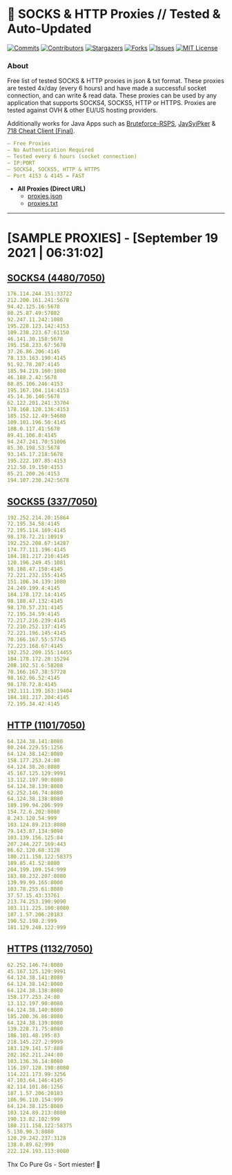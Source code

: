 <!-- MARKDOWN LINKS & IMAGES -->
<!-- https://www.markdownguide.org/basic-syntax/#reference-style-links -->
[contributors-shield]: https://img.shields.io/github/contributors/KaiBurton/free-proxies-autoupdated?style=for-the-badge
[contributors-url]: https://github.com/KaiBurton/free-proxies-autoupdated/graphs/contributors
[forks-shield]: https://img.shields.io/github/forks/KaiBurton/free-proxies-autoupdated?style=for-the-badge
[forks-url]: https://github.com/KaiBurton/free-proxies-autoupdated/network/members
[stars-shield]: https://img.shields.io/github/stars/KaiBurton/free-proxies-autoupdated?style=for-the-badge
[stars-url]: https://github.com/KaiBurton/free-proxies-autoupdated/stargazers
[issues-shield]: https://img.shields.io/github/issues/KaiBurton/free-proxies-autoupdated?style=for-the-badge
[issues-url]: https://github.com/KaiBurton/free-proxies-autoupdated/issues
[license-shield]: https://img.shields.io/github/license/KaiBurton/free-proxies-autoupdated?style=for-the-badge
[license-url]: https://github.com/KaiBurton/free-proxies-autoupdated/blob/main/LICENSE
[commit-shield]: https://img.shields.io/github/last-commit/KaiBurton/free-proxies-autoupdated?style=for-the-badge
[commit-url]: https://github.com/KaiBurton/free-proxies-autoupdated/commits/main

# 🎁 SOCKS & HTTP Proxies // Tested & Auto-Updated

[![Commits][commit-shield]][commit-url]
[![Contributors][contributors-shield]][contributors-url]
[![Stargazers][stars-shield]][stars-url]
[![Forks][forks-shield]][forks-url]
[![Issues][issues-shield]][issues-url]
[![MIT License][license-shield]][license-url]

### About
Free list of tested SOCKS & HTTP proxies in json & txt format. These proxies are tested 4x/day (every 6 hours) and have made a successful socket connection, and can write & read data. These proxies can be used by any application that supports SOCKS4, SOCKS5, HTTP or HTTPS. Proxies are tested against OVH & other EU/US hosting providers.

Additionally works for Java Apps such as [Bruteforce-RSPS](https://github.com/KaiBurton/Bruteforce-RSPS), [JaySyiPker](https://github.com/JayArrowz/JaySyiPker) & [718 Cheat Client (Final)](https://github.com/KaiBurton/718-Cheat-Client-Final). 

```yaml
— Free Proxies
— No Authentication Required
— Tested every 6 hours (socket connection)
— IP:PORT
— SOCKS4, SOCKS5, HTTP & HTTPS
— Port 4153 & 4145 = FAST
```

- **All Proxies (Direct URL)**
  - [proxies.json](https://raw.githubusercontent.com/KaiBurton/free-proxies-autoupdated/main/proxies.json)
  - [proxies.txt](https://raw.githubusercontent.com/KaiBurton/free-proxies-autoupdated/main/proxies.txt)

---

# [SAMPLE PROXIES] - [September 19 2021 | 06:31:02]

## [SOCKS4 (4480/7050)](https://raw.githubusercontent.com/KaiBurton/free-proxies-autoupdated/main/proxies-socks4.txt)
```yaml
176.114.244.151:33722
212.200.161.241:5678
94.42.125.16:5678
80.25.87.49:57082
92.247.11.242:1080
195.228.123.142:4153
109.238.223.67:61150
46.141.30.158:5678
195.158.233.67:5678
37.26.86.206:4145
78.133.163.190:4145
91.92.78.207:4145
185.94.219.160:1080
46.188.2.42:5678
88.85.106.246:4153
195.167.104.114:4153
45.14.36.146:5678
62.122.201.241:33704
178.168.120.136:4153
185.152.12.49:54680
109.101.196.50:4145
188.0.117.41:5678
89.41.106.8:4145
94.247.241.70:51006
85.30.198.53:5678
93.145.17.218:5678
195.222.107.85:4153
212.50.19.150:4153
85.21.200.26:4153
194.107.230.242:5678
```

## [SOCKS5 (337/7050)](https://raw.githubusercontent.com/KaiBurton/free-proxies-autoupdated/main/proxies-socks5.txt)
```yaml
192.252.214.20:15864
72.195.34.58:4145
72.195.114.169:4145
98.178.72.21:10919
192.252.208.67:14287
174.77.111.196:4145
184.181.217.210:4145
120.196.249.45:1081
98.188.47.150:4145
72.221.232.155:4145
151.106.34.139:1080
24.249.199.4:4145
184.178.172.14:4145
98.188.47.132:4145
98.170.57.231:4145
72.195.34.59:4145
72.217.216.239:4145
72.210.252.137:4145
72.221.196.145:4145
70.166.167.55:57745
72.223.168.67:4145
192.252.209.155:14455
184.178.172.28:15294
208.102.51.6:58208
70.166.167.38:57728
98.162.96.52:4145
98.178.72.8:4145
192.111.139.163:19404
184.181.217.204:4145
72.195.34.42:4145
```

## [HTTP (1101/7050)](https://raw.githubusercontent.com/KaiBurton/free-proxies-autoupdated/main/proxies-http.txt)
```yaml
64.124.38.141:8080
80.244.229.55:1256
64.124.38.142:8080
158.177.253.24:80
64.124.38.26:8080
45.167.125.129:9991
13.112.197.90:8080
64.124.38.139:8080
62.252.146.74:8080
64.124.38.138:8080
189.199.94.206:999
154.72.6.202:8080
8.243.120.54:999
103.124.89.213:8080
79.143.87.134:9090
103.139.156.125:84
207.244.227.169:443
86.62.120.68:3128
180.211.158.122:58375
189.85.41.52:8080
204.199.109.154:999
183.88.232.207:8080
139.99.99.165:8000
103.78.255.61:8080
37.57.15.43:33761
213.74.253.190:9090
103.111.225.100:8080
187.1.57.206:20183
190.52.198.2:999
181.129.248.122:999
```

## [HTTPS (1132/7050)](https://raw.githubusercontent.com/KaiBurton/free-proxies-autoupdated/main/proxies-https.txt)
```yaml
62.252.146.74:8080
45.167.125.129:9991
64.124.38.141:8080
64.124.38.142:8080
64.124.38.138:8080
158.177.253.24:80
13.112.197.90:8080
64.124.38.140:8080
185.200.36.86:8080
64.124.38.139:8080
139.228.71.75:8080
186.101.48.195:83
218.145.227.2:9999
183.129.141.57:888
202.162.211.244:80
103.136.36.14:8080
116.197.128.198:8080
114.221.173.99:3256
47.103.64.146:4145
82.114.101.86:1256
187.1.57.206:20183
186.96.110.154:999
64.124.38.125:8080
103.124.89.213:8080
190.13.82.102:999
180.211.158.122:58375
5.130.90.3:8080
120.29.242.237:3128
138.0.89.62:999
222.124.193.113:8080
```



Thx Co Pure Gs - Sort miester! 💟